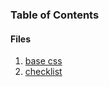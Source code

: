 ### <a id="toc"></a>Table of Contents
#### Files
1. [base css](/ebook/#basecss)
2. [checklist](/ebook/checklist)

